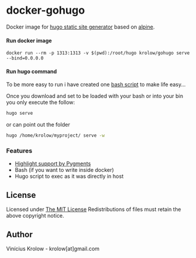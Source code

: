 # docker-gohugo

Docker image for [hugo static site generator](http://gohugo.io) based on [alpine](http://www.alpinelinux.org/).

#### Run docker image
```
docker run --rm -p 1313:1313 -v $(pwd):/root/hugo krolow/gohugo serve --bind=0.0.0.0
```

#### Run hugo command
To be more easy to run i have created one [bash script](https://github.com/krolow/docker-gohugo/blob/master/hugo) to make life easy...

Once you download and set to be loaded with your bash or into your bin you only execute the follow:

```bash
hugo serve
```

or can point out the folder

```bash
hugo /home/krolow/myproject/ serve -w
```

### Features

* [Highlight support by Pygments](https://gohugo.io/extras/highlighting/)
* Bash (if you want to write inside docker)
* Hugo script to exec as it was directly in host


## License

Licensed under [The MIT License](http://krolow.mit-license.org/)
Redistributions of files must retain the above copyright notice.

## Author

Vinícius Krolow - krolow[at]gmail.com

